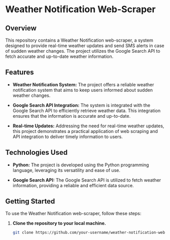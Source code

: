 # Weather Notification Web-Scraper

## Overview

This repository contains a Weather Notification web-scraper, a system designed to provide real-time weather updates and send SMS alerts in case of sudden weather changes. The project utilizes the Google Search API to fetch accurate and up-to-date weather information.

## Features

- **Weather Notification System:** The project offers a reliable weather notification system that aims to keep users informed about sudden weather changes.

- **Google Search API Integration:** The system is integrated with the Google Search API to efficiently retrieve weather data. This integration ensures that the information is accurate and up-to-date.

- **Real-time Updates:** Addressing the need for real-time weather updates, this project demonstrates a practical application of web scraping and API integration to deliver timely information to users.

## Technologies Used

- **Python:** The project is developed using the Python programming language, leveraging its versatility and ease of use.

- **Google Search API:** The Google Search API is utilized to fetch weather information, providing a reliable and efficient data source.

## Getting Started

To use the Weather Notification web-scraper, follow these steps:

1. **Clone the repository to your local machine.**
   ```bash
   git clone https://github.com/your-username/weather-notification-web-scraper.git
